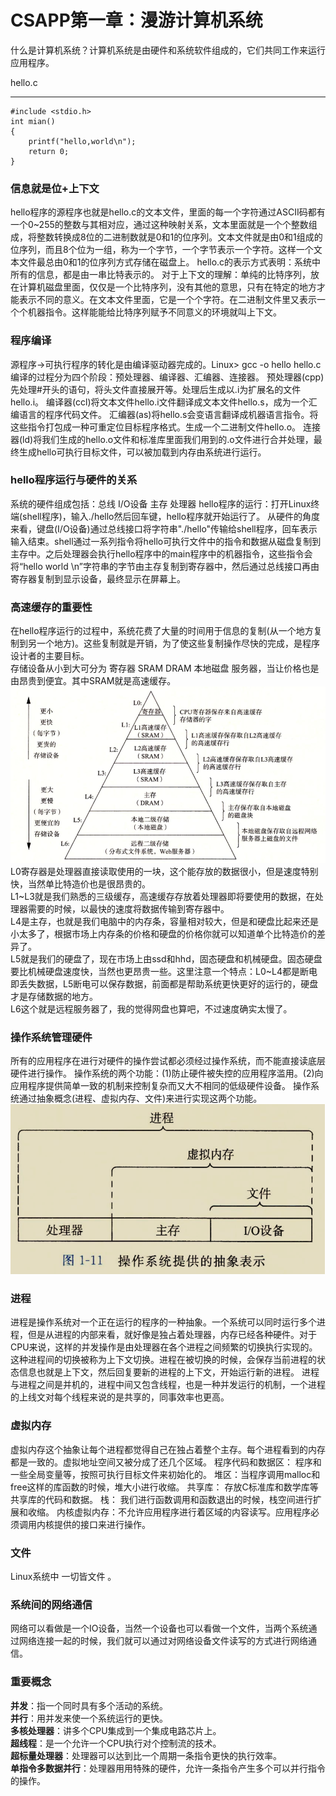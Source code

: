 # CSAPP第一章：漫游计算机系统

什么是计算机系统？计算机系统是由硬件和系统软件组成的，它们共同工作来运行应用程序。

hello.c

----------

    #include <stdio.h>
    int mian()
    {
    	printf("hello,world\n");
    	return 0;
    }
    



### 信息就是位+上下文

hello程序的源程序也就是hello.c的文本文件，里面的每一个字符通过ASCII码都有一个0~255的整数与其相对应，通过这种映射关系，文本里面就是一个个整数组成，将整数转换成8位的二进制数就是0和1的位序列。文本文件就是由0和1组成的位序列，而且8个位为一组，称为一个字节，一个字节表示一个字符。这样一个文本文件最总由0和1的位序列方式存储在磁盘上。
hello.c的表示方式表明：系统中所有的信息，都是由一串比特表示的。
对于上下文的理解：单纯的比特序列，放在计算机磁盘里面，仅仅是一个比特序列，没有其他的意思，只有在特定的地方才能表示不同的意义。在文本文件里面，它是一个个字符。在二进制文件里又表示一个个机器指令。这样能能给比特序列赋予不同意义的环境就叫上下文。

### 程序编译

源程序→可执行程序的转化是由编译驱动器完成的。Linux> gcc -o hello hello.c 
编译的过程分为四个阶段：预处理器、编译器、汇编器、连接器。
预处理器(cpp)先处理#开头的语句，将头文件直接展开等。处理后生成以.i为扩展名的文件hello.i。
编译器(ccl)将文本文件hello.i文件翻译成文本文件hello.s，成为一个汇编语言的程序代码文件。
汇编器(as)将hello.s会变语言翻译成机器语言指令。将这些指令打包成一种可重定位目标程序格式。生成一个二进制文件hello.o。
连接器(ld)将我们生成的hello.o文件和标准库里面我们用到的.o文件进行合并处理，最终生成hello可执行目标文件，可以被加载到内存由系统进行运行。

### hello程序运行与硬件的关系

系统的硬件组成包括：总线    I/O设备    主存    处理器 
hello程序的运行：打开Linux终端(shell程序)，输入./hello然后回车键，hello程序就开始运行了。
从硬件的角度来看，键盘(I/O设备)通过总线接口将字符串"./hello"传输给shell程序，回车表示输入结束。shell通过一系列指令将hello可执行文件中的指令和数据从磁盘复制到主存中。之后处理器会执行hello程序中的main程序中的机器指令，这些指令会将“hello world \n”字符串的字节由主存复制到寄存器中，然后通过总线接口再由寄存器复制到显示设备，最终显示在屏幕上。

### 高速缓存的重要性

在hello程序运行的过程中，系统花费了大量的时间用于信息的复制(从一个地方复制到另一个地方)。这些复制就是开销，为了使这些复制操作尽快的完成，是程序设计者的主要目标。  
存储设备从小到大可分为 寄存器 SRAM DRAM 本地磁盘 服务器，当让价格也是由昂贵到便宜。其中SRAM就是高速缓存。
![](image/speedram.png)
L0寄存器是处理器直接读取使用的一块，这个能存放的数据很小，但是速度特别快，当然单比特造价也是很昂贵的。  
L1~L3就是我们熟悉的三级缓存，高速缓存存放着处理器即将要使用的数据，在处理器需要的时候，以最快的速度将数据传输到寄存器中。  
L4是主存，也就是我们电脑中的内存条，容量相对较大，但是和硬盘比起来还是小太多了，根据市场上内存条的价格和硬盘的价格你就可以知道单个比特造价的差异了。  
L5就是我们的硬盘了，现在市场上由ssd和hhd，固态硬盘和机械硬盘。固态硬盘要比机械硬盘速度快，当然也更昂贵一些。这里注意一个特点：L0~L4都是断电即丢失数据，L5断电可以保存数据，前面都是帮助系统更快更好的运行的，硬盘才是存储数据的地方。   
L6这个就是远程服务器了，我的觉得网盘也算吧，不过速度确实太慢了。

### 操作系统管理硬件

所有的应用程序在进行对硬件的操作尝试都必须经过操作系统，而不能直接读底层硬件进行操作。
操作系统的两个功能：(1)防止硬件被失控的应用程序滥用。(2)向应用程序提供简单一致的机制来控制复杂而又大不相同的低级硬件设备。 操作系统通过抽象概念(进程、虚拟内存、文件)来进行实现这两个功能。
![](image/program.png)


### 进程

进程是操作系统对一个正在运行的程序的一种抽象。一个系统可以同时运行多个进程，但是从进程的内部来看，就好像是独占着处理器，内存已经各种硬件。对于CPU来说，这样的并发操作是由处理器在各个进程之间频繁的切换执行实现的。这种进程间的切换被称为上下文切换。进程在被切换的时候，会保存当前进程的状态信息也就是上下文，然后回复要新的进程的上下文，开始运行新的进程。
进程与进程之间是并机的，进程中间又包含线程，也是一种并发运行的机制，一个进程的上线文对每个线程来说的是共享的，同事效率也更高。

### 虚拟内存

虚拟内存这个抽象让每个进程都觉得自己在独占着整个主存。每个进程看到的内存都是一致的。虚拟地址空间又被分成了还几个区域。
程序代码和数据区： 程序和一些全局变量等，按照可执行目标文件来初始化的。
堆区：当程序调用malloc和free这样的库函数的时候，堆大小进行收缩。
共享库： 存放C标准库和数学库等共享库的代码和数据。
栈： 我们进行函数调用和函数退出的时候，栈空间进行扩展和收缩。
内核虚拟内存：不允许应用程序进行着区域的内容读写。应用程序必须调用内核提供的接口来进行操作。

### 文件

Linux系统中  一切皆文件 。

### 系统间的网络通信

网络可以看做是一个IO设备，当然一个设备也可以看做一个文件，当两个系统通过网络连接一起的时候，我们就可以通过对网络设备文件读写的方式进行网络通信。

### 重要概念

**并发**：指一个同时具有多个活动的系统。  
**并行**：用并发来使一个系统运行的更快。  
**多核处理器**：讲多个CPU集成到一个集成电路芯片上。  
**超线程**：是一个允许一个CPU执行对个控制流的技术。  
**超标量处理器**：处理器可以达到比一个周期一条指令更快的执行效率。    
**单指令多数据并行**：处理器用用特殊的硬件，允许一条指令产生多个可以并行指令的操作。

